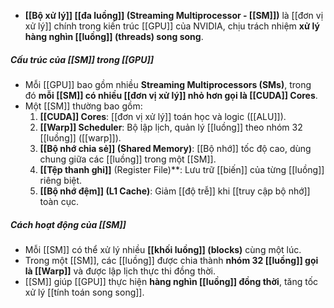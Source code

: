 - **[[Bộ xử lý]] [[đa luồng]] (Streaming Multiprocessor - [[SM]])** là [[đơn vị xử lý]] chính trong kiến trúc [[GPU]] của NVIDIA, chịu trách nhiệm **xử lý hàng nghìn [[luồng]] (threads) song song**.
##### **Cấu trúc của [[SM]] trong [[GPU]]**
- Mỗi [[GPU]] bao gồm nhiều **Streaming Multiprocessors (SMs)**, trong đó **mỗi [[SM]] có nhiều [[đơn vị xử lý]] nhỏ hơn gọi là [[CUDA]] Cores**.
- Một [[SM]] thường bao gồm:
    1. **[[CUDA]] Cores**: [[đơn vị xử lý]] toán học và logic ([[ALU]]).
    2. **[[Warp]] Scheduler**: Bộ lập lịch, quản lý [[luồng]] theo nhóm 32 [[luồng]] ([[warp]]).
    3. **[[Bộ nhớ chia sẻ]] (Shared Memory)**: [[Bộ nhớ]] tốc độ cao, dùng chung giữa các [[luồng]] trong một [[SM]].
    4. **[[Tệp thanh ghi]]** (Register File)**: Lưu trữ [[biến]] của từng [[luồng]] riêng biệt.
    5. **[[Bộ nhớ đệm]] (L1 Cache)**: Giảm [[độ trễ]] khi [[truy cập bộ nhớ]] toàn cục.

##### **Cách hoạt động của [[SM]]**
- Mỗi [[SM]] có thể xử lý nhiều **[[khối luồng]] (blocks)** cùng một lúc.
- Trong một [[SM]], các [[luồng]] được chia thành **nhóm 32 [[luồng]] gọi là [[Warp]]** và được lập lịch thực thi đồng thời.
- [[SM]] giúp [[GPU]] thực hiện **hàng nghìn [[luồng]] đồng thời**, tăng tốc xử lý [[tính toán song song]].